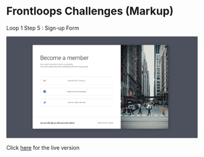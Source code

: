 # Frontloops Challenges (Markup)

Loop 1 Step 5 : Sign-up Form

![preview image](./design/preview.png "Click below for live version")

Click [here](https://zathio.github.io/frontloops-challenges/markup-challenges/loop1-step6/) for the live version